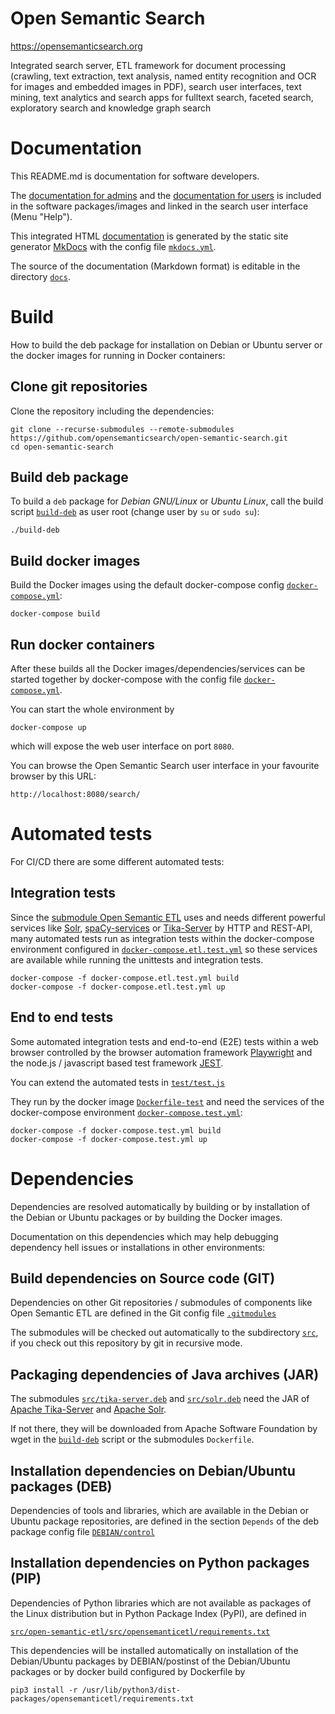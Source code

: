 # Open Semantic Search
https://opensemanticsearch.org

Integrated search server, ETL framework for document processing (crawling, text extraction, text analysis, named entity recognition and OCR for images and embedded images in PDF), search user interfaces, text mining, text analytics and search apps for fulltext search, faceted search, exploratory search and knowledge graph search


# Documentation

This README.md is documentation for software developers.

The [documentation for admins](docs/doc/admin/install/README.md) and the [documentation for users](docs/doc/search/README.md) is included in the software packages/images and linked in the search user interface (Menu "Help").

This integrated HTML [documentation](https://opensemanticsearch.org/doc/search/) is generated by the static site generator [MkDocs](https://www.mkdocs.org/) with the config file <code>[mkdocs.yml](mkdocs.yml)</code>.

The source of the documentation (Markdown format) is editable in the directory <code>[docs](docs)</code>.


# Build

How to build the deb package for installation on Debian or Ubuntu server or the docker images for running in Docker containers:


## Clone git repositories
Clone the repository including the dependencies:

```
git clone --recurse-submodules --remote-submodules https://github.com/opensemanticsearch/open-semantic-search.git
cd open-semantic-search
```


## Build deb package

To build a <code>deb</code> package for *Debian GNU/Linux* or *Ubuntu Linux*, call the build script <code>[build-deb](build-deb)</code> as user root (change user by `su` or `sudo su`):

```
./build-deb
```


## Build docker images

Build the Docker images using the default docker-compose config <code>[docker-compose.yml](docker-compose.yml)</code>:

```
docker-compose build
```

## Run docker containers

After these builds all the Docker images/dependencies/services can be started together by docker-compose with the config file <code>[docker-compose.yml](docker-compose.yml)</code>.

You can start the whole environment by

```
docker-compose up
```

which will expose the web user interface on port <code>8080</code>.

You can browse the Open Semantic Search user interface in your favourite browser by this URL: 

`http://localhost:8080/search/`


# Automated tests

For CI/CD there are some different automated tests:


## Integration tests

Since the [submodule Open Semantic ETL](src/open-semantic-etl) uses and needs different powerful services like [Solr](src/solr.deb), [spaCy-services](src/spacy-services.deb) or [Tika-Server](src/tika-server.deb) by HTTP and REST-API, many automated tests run as integration tests within the docker-compose environment configured in <code>[docker-compose.etl.test.yml](docker-compose.etl.test.yml)</code> so these services are available while running the unittests and integration tests.

```
docker-compose -f docker-compose.etl.test.yml build
docker-compose -f docker-compose.etl.test.yml up
```


## End to end tests

Some automated integration tests and end-to-end (E2E) tests within a web browser controlled by the browser automation framework [Playwright](https://playwright.dev/) and the node.js / javascript based test framework [JEST](https://jestjs.io/).

You can extend the automated tests in <code>[test/test.js](test/test.js)</code>

They run by the docker image <code>[Dockerfile-test](Dockerfile-test)</code> and need the services of the docker-compose environment <code>[docker-compose.test.yml](docker-compose.test.yml)</code>:

```
docker-compose -f docker-compose.test.yml build
docker-compose -f docker-compose.test.yml up
```


# Dependencies

Dependencies are resolved automatically by building or by installation of the Debian or Ubuntu packages or by building the Docker images.

Documentation on this dependencies which may help debugging dependency hell issues or installations in other environments:


## Build dependencies on Source code (GIT)

Dependencies on other Git repositories / submodules of components like Open Semantic ETL are defined in the Git config file <code>[.gitmodules](.gitmodules)</code>

The submodules will be checked out automatically to the subdirectory <code>[src](src)</code>, if you check out this repository by git in recursive mode.


## Packaging dependencies of Java archives (JAR)

The submodules <code>[src/tika-server.deb](src/tika-server.deb)</code> and <code>[src/solr.deb](src/solr.deb)</code> need the JAR of [Apache Tika-Server](https://tika.apache.org/) and [Apache Solr](https://solr.apache.org/).

If not there, they will be downloaded from Apache Software Foundation by wget in the <code>[build-deb](build-deb)</code> script or the submodules <code>Dockerfile</code>.


## Installation dependencies on Debian/Ubuntu packages (DEB)

Dependencies of tools and libraries, which are available in the Debian or Ubuntu package repositories, are defined in the section <code>Depends</code> of the deb package config file <code>[DEBIAN/control](DEBIAN/control)</code>


## Installation dependencies on Python packages (PIP)

Dependencies of Python libraries which are not available as packages of the Linux distribution but in Python Package Index (PyPI), are defined in

<code>[src/open-semantic-etl/src/opensemanticetl/requirements.txt](src/open-semantic-etl/src/opensemanticetl/requirements.txt)</code>

This dependencies will be installed automatically on installation of the Debian/Ubuntu packages by DEBIAN/postinst of the Debian/Ubuntu packages or by docker build configured by Dockerfile by

`pip3 install -r /usr/lib/python3/dist-packages/opensemanticetl/requirements.txt`
